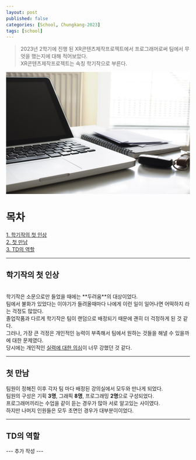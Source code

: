 ```yaml
---
layout: post
published: false
categories: [School, Chungkang-2023]
tags: [school]
---
```


> 2023년 2학기에 진행 된 XR콘텐츠제작프로젝트에서 프로그래머로써 팀에서 무엇을 했는지에 대해 적어보았다.<br>
> XR콘텐츠제작프로젝트는 속칭 학기작으로 부른다.

![Main Img](assets/img/posts/2024-01-14/main.jpg)

# 목차

[1. 학기작의 첫 인상](#학기작의-첫-인상) <br>
[2. 첫 만남](#첫-만남) <br>
[3. TD의 역할](#td의-역할) <br>

<hr>

## 학기작의 첫 인상

<br>
학기작은 소문으로만 들었을 때에는 **두려움**의 대상이었다.
<br>
팀에서 불화가 있었다는 이야기가 들려올때마다 나에게 이런 일이 일어나면 어떡하지 라는 걱정도 많았다.
<br>
졸업작품과 다르게 학기작은 팀이 랜덤으로 배정되기 때문에 괜히 더 걱정하게 된 것 같다.
<br>
그러나, 가장 큰 걱정은 개인적인 능력이 부족해서 팀에서 원하는 것들을 해낼 수 있을까에 대한 문제였다.
<br>
당시에는 개인적인 <u>실력에 대한 의심</u>이 너무 강했던 것 같다.
<br>

<hr>

## 첫 만남

팀원이 정해진 이후 각자 팀 마다 배정된 강의실에서 모두와 만나게 되었다.
<br>
팀원의 구성은 기획 **3명**, 그래픽 **8명**, 프로그래밍 **2명**으로 구성되었다.
<br>
프로그래머끼리는 수업을 같이 듣는 경우가 많아 서로 알고있는 사이였다.
<br>
하지만 나머지 인원들은 모두 초면인 경우가 대부분이이었다.
<br>

<hr>

## TD의 역할

--- 추가 작성 ---
